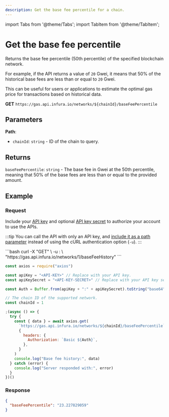 ```yaml
---
description: Get the base fee percentile for a chain.
---
```


import Tabs from '@theme/Tabs';
import TabItem from '@theme/TabItem';

# Get the base fee percentile

Returns the base fee percentile (50th percentile) of the specified blockchain network.

For example, if the API returns a value of `20` Gwei, it means that 50% of the historical base fees
are less than or equal to `20` Gwei.

This can be useful for users or applications to estimate the optimal gas price for transactions
based on historical data.

**GET** `https://gas.api.infura.io/networks/${chainId}/baseFeePercentile`

## Parameters

**Path**:

- `chainId`: `string` - ID of the chain to query.

## Returns

`baseFeePercentile`: `string` - The base fee in Gwei at the 50th percentile, meaning that 50% of the base fees are
less than or equal to the provided amount.

## Example

### Request

Include your [API key](../../../../../developer-tools/dashboard/get-started/create-api)
and optional [API key secret](../../../../../developer-tools/dashboard/how-to/secure-an-api/api-key-secret/)
to authorize your account to use the APIs.

:::tip
You can call the API with only an API key, and [include it as a path parameter](../api-reference/index.md#supported-api-request-formats)
instead of using the cURL authentication option (`-u`).
:::

<Tabs>
  <TabItem value="cURL" label="cURL" default >
```bash
curl -X "GET" \
  -u <API_KEY>:<API_KEY_SECRET> \
  "https://gas.api.infura.io/networks/1/baseFeeHistory"
```

  </TabItem>
  <TabItem value="JavaScript">

```javascript
const axios = require("axios")

const apiKey = "<API-KEY>" // Replace with your API key.
const apiKeySecret = "<API-KEY-SECRET>" // Replace with your API key secret.

const Auth = Buffer.from(apiKey + ":" + apiKeySecret).toString("base64")

// The chain ID of the supported network.
const chainId = 1

;(async () => {
  try {
    const { data } = await axios.get(
      `https://gas.api.infura.io/networks/${chainId}/baseFeePercentile`,
      {
        headers: {
          Authorization: `Basic ${Auth}`,
        },
      }
    )
    console.log("Base fee history:", data)
  } catch (error) {
    console.log("Server responded with:", error)
  }
})()
```

  </TabItem>
</Tabs>

### Response

```json
{
  "baseFeePercentile": "23.227829059"
}
```
